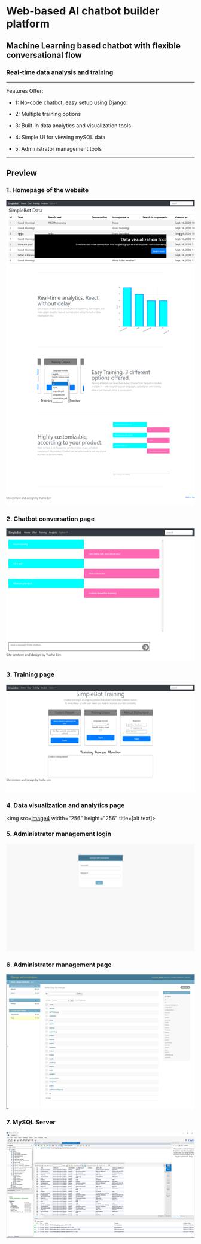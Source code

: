 # **Web-based AI chatbot builder platform**

## Machine Learning based chatbot with flexible conversational flow

### Real-time data analysis and training

---
Features Offer:
* 1: No-code chatbot, easy setup using Django

* 2: Multiple training options

* 3: Built-in data analytics and visualization tools

* 4: Simple UI for viewing mySQL data

* 5: Administrator management tools

[//]: # (Image References)

[image1]: ./README_media/homepage.png "Screenshot of homepage"
[image2]: ./README_media/chatbot-page.png "Screenshot of chatbot conversation"
[image3]: ./README_media/training_page.png "Screenshot of training page"
[image4]: ./README_media/analysis_page.png "Screenshot of visualization page"
[image5]: ./README_media/admin_page1.png "Screenshot of admin login"
[image6]: ./README_media/admin_page2.png "Screenshot of admin page"
[image7]: ./README_media/mysql.PNG "Screenshot of mysql server"

---
## Preview

### 1. Homepage of the website
![alt text][image1]

### 2. Chatbot conversation page
![alt text][image2]

### 3. Training page
![alt text][image3]

### 4. Data visualization and analytics page
<img src=[image4] width="256" height="256" title=[alt text]>

### 5. Administrator management login
![alt text][image5]

### 6. Administrator management page
![alt text][image6]

### 7. MySQL Server
![alt text][image7]
